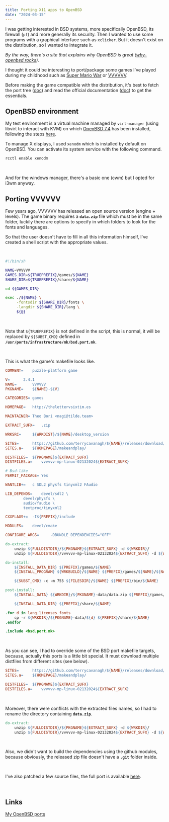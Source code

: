 ```yaml
---
title: Porting X11 apps to OpenBSD
date: "2024-03-15"
---
```


I was getting interested in BSD systems, more specifically OpenBSD, its firewall (`pf`) and more generally its security. Then I wanted to use some programs with a graphical interface such as `xclicker`. But it doesn't exist on the distribution, so I wanted to integrate it.

*By the way, there's a site that explains why OpenBSD is great ([why-openbsd.rocks](https://why-openbsd.rocks/fact)).*

I thought it could be interesting to port/package some games I've played during my childhood such as [Super Mario War](http://smwstuff.net) or [VVVVVV](https://thelettervsixtim.es/index.html).

Before making the game compatible with the distribution, it's best to fetch the port tree ([doc](https://www.openbsd.org/faq/ports/ports.html)) and read the official documentation ([doc](https://www.openbsd.org/faq/ports/guide.html)) to get the essentials.
&nbsp;

## OpenBSD environment

My test environment is a virtual machine managed by `virt-manager` (using libvirt to interact with KVM) on which [OpenBSD 7.4](https://www.openbsd.org/74.html) has been installed, following the steps [here](https://www.openbsdhandbook.com/installation/).

To manage X displays, I used `xenodm` which is installed by default on OpenBSD. You can activate its system service with the following command.

```bash
rcctl enable xenodm
```
&nbsp;

And for the windows manager, there's a basic one (cwm) but I opted for i3wm anyway.
&nbsp;

## Porting VVVVVV

Few years ago, VVVVVV has released an open source version (engine + levels). The game binary requires a **`data.zip`** file which must be in the same folder, luckily there are options to specify in which folders to look for the fonts and languages.

So that the user doesn't have to fill in all this information himself, I've created a shell script with the appropriate values.

&nbsp;
```bash
#!/bin/sh

NAME=VVVVVV
GAMES_DIR=${TRUEPREFIX}/games/${NAME}
SHARE_DIR=${TRUEPREFIX}/share/${NAME}

cd ${GAMES_DIR}

exec ./${NAME} \
     -fontsdir ${SHARE_DIR}/fonts \
     -langdir ${SHARE_DIR}/lang \
     ${@}
```

&nbsp;

Note that `${TRUEPREFIX}` is not defined in the script, this is normal, it will be replaced by `${SUBST_CMD}` defined in **`/usr/ports/infrastructure/mk/bsd.port.mk`**.

&nbsp;

This is what the game's makefile looks like.

```makefile
COMMENT=	puzzle-platform game

V=		2.4.1
NAME=		VVVVVV
PKGNAME= 	${NAME}-${V}

CATEGORIES=	games

HOMEPAGE=	http://thelettervsixtim.es

MAINTAINER=	Theo Bori <nagi@tilde.team>

EXTRACT_SUFX=	.zip

WRKSRC=		${WRKDIST}/${NAME}/desktop_version

SITES= 		https://github.com/terrycavanagh/${NAME}/releases/download/${V}/
SITES.a=	${HOMEPAGE}/makeandplay/

DISTFILES=	${PKGNAME}${EXTRACT_SUFX}
DISTFILES.a=	vvvvvv-mp-linux-02132024${EXTRACT_SUFX}

# Bsd-like
PERMIT_PACKAGE=	Yes

WANTLIB+=	c SDL2 physfs tinyxml2 FAudio

LIB_DEPENDS=	devel/sdl2 \
		devel/physfs \
		audio/faudio \
		textproc/tinyxml2

CXXFLAGS+= 	-I${PREFIX}/include

MODULES=	devel/cmake

CONFIGURE_ARGS=		-DBUNDLE_DEPENDENCIES="OFF"

do-extract:
	unzip ${FULLDISTDIR}/${PKGNAME}${EXTRACT_SUFX} -d ${WRKDIR}/
	unzip ${FULLDISTDIR}/vvvvvv-mp-linux-02132024${EXTRACT_SUFX} -d ${WRKDIR}/${PKGNAME}-data

do-install:
	${INSTALL_DATA_DIR} ${PREFIX}/games/${NAME}
	${INSTALL_PROGRAM} ${WRKBUILD}/${NAME} ${PREFIX}/games/${NAME}/${NAME}

	${SUBST_CMD} -c -m 755 ${FILESDIR}/${NAME} ${PREFIX}/bin/${NAME}

post-install:
	${INSTALL_DATA} ${WRKDIR}/${PKGNAME}-data/data.zip ${PREFIX}/games/${NAME}

	${INSTALL_DATA_DIR} ${PREFIX}/share/${NAME}

.for d in lang licenses fonts
	cp -r ${WRKDIR}/${PKGNAME}-data/${d} ${PREFIX}/share/${NAME}
.endfor

.include <bsd.port.mk>
```

&nbsp;

As you can see, I had to override some of the BSD port makefile targets, because, actually this ports is a little bit special. It must download multiple distfiles from different sites (see below).

```makefile
SITES= 		https://github.com/terrycavanagh/${NAME}/releases/download/${V}/
SITES.a=	${HOMEPAGE}/makeandplay/

DISTFILES=	${PKGNAME}${EXTRACT_SUFX}
DISTFILES.a=	vvvvvv-mp-linux-02132024${EXTRACT_SUFX}
```

&nbsp;

Moreover, there were conflicts with the extracted files names, so I had to rename the directory containing **`data.zip`**.

```makefile
do-extract:
	unzip ${FULLDISTDIR}/${PKGNAME}${EXTRACT_SUFX} -d ${WRKDIR}/
	unzip ${FULLDISTDIR}/vvvvvv-mp-linux-02132024${EXTRACT_SUFX} -d ${WRKDIR}/${PKGNAME}-data
```

&nbsp;

Also, we didn't want to build the dependencies using the github modules, because obviously, the released zip file doesn't have a **`.git`** folder inside.

&nbsp;

I've also patched a few source files, the full port is available  [here](https://github.com/theobori/openbsd-ports/tree/main/games/VVVVVV).

&nbsp;

## Links

[My OpenBSD ports](https://github.com/theobori/openbsd-ports)

&nbsp;
